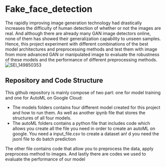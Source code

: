 # Fake_face_detection
The rapidly improving image generation technology had drastically increases the difficulty of human detection of whether or not the images are real. And although there are already many GAN image detectors online, none of them has showed their generalization capability to unseen samples. Hence, this project experiment with different combinations of the best model architectures and preprocessing methods and test them with image from more advanced GAN or manipulated image to evaluate the robustness of these models and the performance of different preprocessing methods.
![SEI_149850353](https://github.com/HertZMX/Fake_face_detection/assets/107277409/d1fe774d-3a54-47af-9c2b-a437ba0e4f32)

## Repository and Code Structure

This github repository is mainly compose of two part: one for model training and one for AutoML on Google Cloud: 
- The models folders contains four different model created for this project and how to run them. As well as another ipynb file that stores the structures of all four models. 
- The autoML folders contains a python file that includes code which allows you create all the file you need in order to create an autoML on google. You need a input_file.csv to create a dataset an!
d you need the jsonl file to do batch prediction

The other file contains code that allow you to preprocess the data, apply preprocess method to images. And lastly there are codes we used to evaluate the performance of our model

